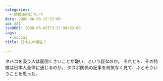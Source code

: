 ```yaml
---
categories:
  - 情報技術について
date: 2008-06-08 13:22:00
id: 281
iso8601: 2008-06-08T13:22:00+09:00
tags:
  - social
title: 日本人の特性？

---
```


タバコを吸う人は面倒くさいことが嫌い、という証なのか。
それとも、その特徴は日本人全体に通じるのか。
タスポ関係の記事を何気なく見て、ふとそういうことを思った。
